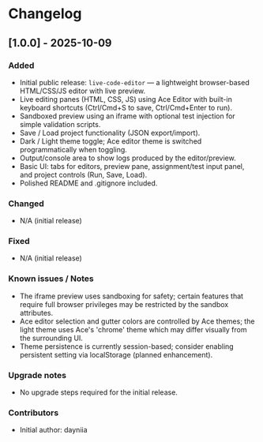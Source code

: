 # Changelog

## [1.0.0] - 2025-10-09

### Added

- Initial public release: `live-code-editor` — a lightweight browser-based HTML/CSS/JS editor with live preview.
- Live editing panes (HTML, CSS, JS) using Ace Editor with built-in keyboard shortcuts (Ctrl/Cmd+S to save, Ctrl/Cmd+Enter to run).
- Sandboxed preview using an iframe with optional test injection for simple validation scripts.
- Save / Load project functionality (JSON export/import).
- Dark / Light theme toggle; Ace editor theme is switched programmatically when toggling.
- Output/console area to show logs produced by the editor/preview.
- Basic UI: tabs for editors, preview pane, assignment/test input panel, and project controls (Run, Save, Load).
- Polished README and .gitignore included.

### Changed

- N/A (initial release)

### Fixed

- N/A (initial release)

### Known issues / Notes

- The iframe preview uses sandboxing for safety; certain features that require full browser privileges may be restricted by the sandbox attributes.
- Ace editor selection and gutter colors are controlled by Ace themes; the light theme uses Ace's 'chrome' theme which may differ visually from the surrounding UI.
- Theme persistence is currently session-based; consider enabling persistent setting via localStorage (planned enhancement).

### Upgrade notes

- No upgrade steps required for the initial release.

### Contributors

- Initial author: dayniia


